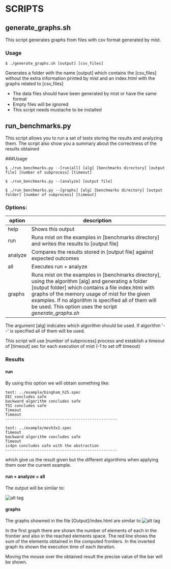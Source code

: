 # SCRIPTS

## generate_graphs.sh

This script generates graphs from files with csv format generated by mist.

### Usage

	$ ./generate_graphs.sh [output] [csv_files]

Generates a folder with the name [output] which contains the [csv_files] without the extra information printed by mist and an index.html with the graphs related to [csv_files]

* The data files should have been generated by mist or have the same format
* Empty files will be ignored
* This script needs mustache to be installed

## run_benchmarks.py

This script allows you to run a set of tests storing the results and analyzing them. The script also show you a summary about the correctness of the results obtained

###Usage

	$ ./run_benchmarks.py --[run|all] [alg] [benchmarks directory] [output file] [number of subprocess] [timeout]

	$ ./run_benchmarks.py --[analyze] [output file]

	$ ./run_benchmarks.py --[graphs] [alg] [benchmarks directory] [output folder] [number of subprocess] [timeout]

### Options:

| option | description |
|--------|---------|
|help |  Shows this output |
|run |  Runs mist on the examples in [benchmarks directory] and writes the results to [output file] |
|analyze |  Compares the results stored in [output file] against expected outcomes |
|all |  Executes run + analyze |
|graphs |  Runs mist on the examples in [benchmarks directory], using the algorithm [alg] and generating a folder [output folder] which contains a file index.html with graphs of the memory usage of mist for the given examples. If no algorithm is specified all of them will be used. This option uses the script *generate_graphs.sh*|

The argument [alg] indicates which algorithm should be used. If algorithm '--' is specified all of them will be used.

This script will use [number of subprocess] process and establish a timeout of [timeout] sec for each execution of mist (-1 to set off timeout)

### Results

#### run
By using this option we will obtain something like:

```
test: ../example/bingham_h25.spec
EEC concludes safe
backward algorithm concludes safe
TSI concludes safe
Timeout
Timeout
-------------------------------------------------

test: ../example/mesh3x2.spec
Timeout
backward algorithm concludes safe
Timeout
ic4pn concludes safe with the abstraction
-------------------------------------------------
```
which give us the result given but the different algorithms when applying them over the current example.

#### run + analyze = all
The output will be similar to:

![alt tag](https://github.com/pevalme/mist/blob/improving_graphs_scripts/img/analyze.png)

#### graphs
The graphs showned in the file [Output]/index.html are similar to
![alt tag](https://github.com/pevalme/mist/blob/improving_graphs_scripts/img/graph.png)

In the first graph there are shown the number of elements of each in the frontier and also in the reached elements space. The
red line shows the sum of the elements obtained in the computed frontiers. In the inverted graph its shown the execution time of each iteration.

Moving the mouse over the obtained result the precise value of the bar will be shown.